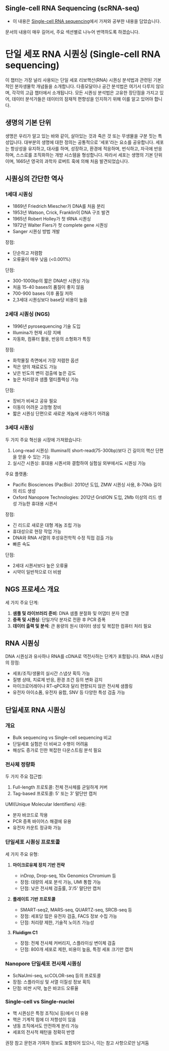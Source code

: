 ## Single-cell RNA Sequencing (scRNA-seq)
- 이 내용은 [Single-cell RNA sequencing](https://www.sc-best-practices.org/introduction/scrna_seq.html)에서 가져와 공부한 내용을 담았습니다.

문서의 내용이 매우 길어서, 주요 섹션별로 나누어 번역하도록 하겠습니다.

# 단일 세포 RNA 시퀀싱 (Single-cell RNA sequencing)

이 챕터는 가장 널리 사용되는 단일 세포 리보핵산(RNA) 시퀀싱 분석법과 관련된 기본적인 분자생물학 개념들을 소개합니다. 다중모달이나 공간 분석법은 여기서 다루지 않으며, 각각의 고급 챕터에서 소개됩니다. 모든 시퀀싱 분석법은 고유한 장단점을 가지고 있어, 데이터 분석가들은 데이터의 잠재적 편향성을 인지하기 위해 이를 알고 있어야 합니다.

## 생명의 기본 단위

생명은 우리가 알고 있는 바와 같이, 살아있는 것과 죽은 것 또는 무생물을 구분 짓는 특성입니다. 대부분의 생명에 대한 정의는 공통적으로 '세포'라는 요소를 공유합니다. 세포는 항상성을 유지하고, 대사를 하며, 성장하고, 환경에 적응하며, 번식하고, 자극에 반응하며, 스스로를 조직화하는 개방 시스템을 형성합니다. 따라서 세포는 생명의 기본 단위이며, 1665년 영국의 과학자 로버트 훅에 의해 처음 발견되었습니다.

## 시퀀싱의 간단한 역사

### 1세대 시퀀싱
- 1869년 Friedrich Miescher가 DNA를 처음 분리
- 1953년 Watson, Crick, Franklin이 DNA 구조 발견
- 1965년 Robert Holley가 첫 tRNA 시퀀싱
- 1972년 Walter Fiers가 첫 complete gene 시퀀싱
- Sanger 시퀀싱 방법 개발

장점:
- 단순하고 저렴함
- 오류율이 매우 낮음 (<0.001%)

단점:
- 300-1000bp의 짧은 DNA만 시퀀싱 가능
- 처음 15-40 bases의 품질이 좋지 않음
- 700-900 bases 이후 품질 저하
- 2,3세대 시퀀싱보다 base당 비용이 높음

### 2세대 시퀀싱 (NGS)
- 1996년 pyrosequencing 기술 도입
- Illumina가 현재 시장 지배
- 자동화, 컴퓨터 활용, 반응의 소형화가 특징

장점:
- 화학물질 측면에서 가장 저렴한 옵션
- 적은 양의 재료로도 가능
- 낮은 빈도의 변이 검출에 높은 감도
- 높은 처리량과 샘플 멀티플렉싱 가능

단점:
- 장비가 비싸고 공유 필요
- 이동이 어려운 고정형 장비
- 짧은 시퀀싱 단편으로 새로운 게놈에 사용하기 어려움

### 3세대 시퀀싱
두 가지 주요 혁신을 시장에 가져왔습니다:
1. Long-read 시퀀싱: Illumina의 short-read(75-300bp)보다 긴 길이의 핵산 단편을 얻을 수 있는 기능
2. 실시간 시퀀싱: 휴대용 시퀀서와 결합하여 실험실 외부에서도 시퀀싱 가능

주요 플랫폼:
- Pacific Biosciences (PacBio): 2010년 도입, ZMW 시퀀싱 사용, 8-70kb 길이의 리드 생성
- Oxford Nanopore Technologies: 2012년 GridION 도입, 2Mb 이상의 리드 생성 가능한 휴대용 시퀀서

장점:
- 긴 리드로 새로운 대형 게놈 조립 가능
- 휴대성으로 현장 작업 가능
- DNA와 RNA 서열의 후성유전학적 수정 직접 검출 가능
- 빠른 속도

단점:
- 2세대 시퀀서보다 높은 오류율
- 시약이 일반적으로 더 비쌈

## NGS 프로세스 개요

세 가지 주요 단계:
1. **샘플 및 라이브러리 준비**: DNA 샘플 분절화 및 어댑터 분자 연결
2. **증폭 및 시퀀싱**: 단일가닥 분자로 전환 후 PCR 증폭
3. **데이터 출력 및 분석**: 큰 용량의 원시 데이터 생성 및 복잡한 컴퓨터 처리 필요

## RNA 시퀀싱

DNA 시퀀싱과 유사하나 RNA를 cDNA로 역전사하는 단계가 포함됩니다. RNA 시퀀싱의 장점:
- 세포/조직/생물의 실시간 스냅샷 획득 가능
- 질병 상태, 치료제 반응, 환경 조건 등의 변화 감지
- 마이크로어레이나 RT-qPCR과 달리 편향되지 않은 전사체 샘플링
- 유전자 아이소폼, 유전자 융합, SNV 등 다양한 특성 검출 가능

## 단일세포 RNA 시퀀싱

### 개요
- Bulk sequencing vs Single-cell sequencing 비교
- 단일세포 실험은 더 비싸고 수행이 어려움
- 해상도 증가로 인한 복잡한 다운스트림 분석 필요

### 전사체 정량화
두 가지 주요 접근법:
1. Full-length 프로토콜: 전체 전사체를 균일하게 커버
2. Tag-based 프로토콜: 5' 또는 3' 말단만 캡처

UMI(Unique Molecular Identifiers) 사용:
- 분자 바코드로 작용
- PCR 증폭 바이어스 해결에 유용
- 유전자 카운트 정규화 가능

### 단일세포 시퀀싱 프로토콜

세 가지 주요 유형:
1. **마이크로유체 장치 기반 전략**
   - inDrop, Drop-seq, 10x Genomics Chromium 등
   - 장점: 대량의 세포 분석 가능, UMI 통합 가능
   - 단점: 낮은 전사체 검출률, 3'/5' 말단만 캡처

2. **플레이트 기반 프로토콜**
   - SMART-seq2, MARS-seq, QUARTZ-seq, SRCB-seq 등
   - 장점: 세포당 많은 유전자 검출, FACS 정보 수집 가능
   - 단점: 처리량 제한, 기술적 노이즈 가능성

3. **Fluidigm C1**
   - 장점: 전체 전사체 커버리지, 스플라이싱 변이체 검출
   - 단점: 800개 세포로 제한, 비용이 높음, 특정 세포 크기만 캡처

### Nanopore 단일세포 전사체 시퀀싱
- ScNaUmi-seq, scCOLOR-seq 등의 프로토콜
- 장점: 스플라이싱 및 서열 이질성 정보 획득
- 단점: 비싼 시약, 높은 바코드 오류율

### Single-cell vs Single-nuclei
- 핵 시퀀싱은 특정 조직(뇌 등)에서 더 유용
- 핵은 기계적 힘에 더 저항성이 있음
- 냉동 조직에서도 안전하게 분리 가능
- 세포의 전사적 패턴을 정확히 반영

권장 참고 문헌과 기여자 정보도 포함되어 있으나, 이는 참고 사항으로만 남겨둠